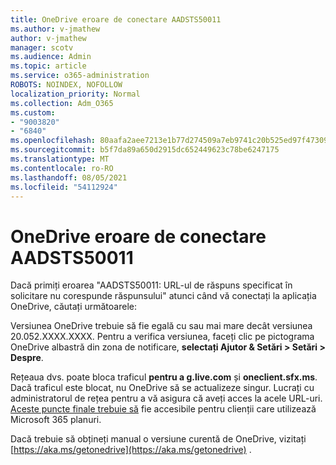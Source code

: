```yaml
---
title: OneDrive eroare de conectare AADSTS50011
ms.author: v-jmathew
author: v-jmathew
manager: scotv
ms.audience: Admin
ms.topic: article
ms.service: o365-administration
ROBOTS: NOINDEX, NOFOLLOW
localization_priority: Normal
ms.collection: Adm_O365
ms.custom:
- "9003820"
- "6840"
ms.openlocfilehash: 80aafa2aee7213e1b77d274509a7eb9741c20b525ed97f473093ac8c6514f3c7
ms.sourcegitcommit: b5f7da89a650d2915dc652449623c78be6247175
ms.translationtype: MT
ms.contentlocale: ro-RO
ms.lasthandoff: 08/05/2021
ms.locfileid: "54112924"
---
```

# <a name="onedrive-login-error-aadsts50011"></a>OneDrive eroare de conectare AADSTS50011

Dacă primiți eroarea "AADSTS50011: URL-ul de răspuns specificat în solicitare nu corespunde răspunsului" atunci când vă conectați la aplicația OneDrive, căutați următoarele:

Versiunea OneDrive trebuie să fie egală cu sau mai mare decât versiunea 20.052.XXXX.XXXX. Pentru a verifica versiunea, faceți clic pe pictograma OneDrive albastră din zona de notificare, **selectați Ajutor & Setări > Setări > Despre**.

Rețeaua dvs. poate bloca traficul **pentru a g.live.com** și **oneclient.sfx.ms**. Dacă traficul este blocat, nu OneDrive să se actualizeze singur. Lucrați cu administratorul de rețea pentru a vă asigura că aveți acces la acele URL-uri. [Aceste puncte finale trebuie să](https://docs.microsoft.com/microsoft-365/enterprise/urls-and-ip-address-ranges?view=o365-worldwide) fie accesibile pentru clienții care utilizează Microsoft 365 planuri.

Dacă trebuie să obțineți manual o versiune curentă de OneDrive, vizitați [https://aka.ms/getonedrive](https://aka.ms/getonedrive) .
